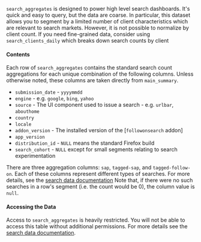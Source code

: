 `search_aggregates` is designed to power high level search dashboards.
It's quick and easy to query, but the data are coarse.
In particular, this dataset allows you to segment
by a limited number of client characteristics which are relevant to search markets.
However, it is not possible to normalize by client count.
If you need fine-grained data, consider using `search_clients_daily`
which breaks down search counts by client

#### Contents

Each row of `search_aggregates` contains
the standard search count aggregations
for each unique combination of the following columns.
Unless otherwise noted, these columns are taken directly from `main_summary`.

* `submission_date` - `yyyymmdd`
* `engine` - e.g. `google`, `bing`, `yahoo`
* `source` - The UI component used to issue a search - e.g. `urlbar`, `abouthome`
* `country`
* `locale`
* `addon_version` - The installed version of the [`followonsearch` addon]
* `app_version`
* `distribution_id` - `NULL` means the standard Firefox build
* `search_cohort` - `NULL` except for small segments relating to search experimentation

There are three aggregation columns:
`sap`, `tagged-sap`, and `tagged-follow-on`.
Each of these columns represent different types of searches.
For more details, see the [search data documentation]
Note that, if there were no such searches in a row's segment
(i.e. the count would be 0),
the column value is `null`.

<!--
#### Background and Caveats
-->

#### Accessing the Data

Access to `search_aggregates` is heavily restricted.
You will not be able to access this table without additional permissions.
For more details see the [search data documentation].

<!--
#### Further Reading
-->


[followonsearch addon]: https://github.com/mozilla/followonsearch
[search data documentation]: /datasets/search.md
